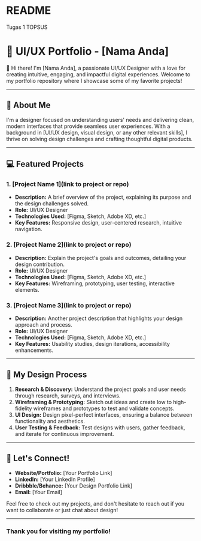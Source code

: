 # README
Tugas 1 TOPSUS
# 🌟 UI/UX Portfolio - [Nama Anda]

👋 Hi there! I'm [Nama Anda], a passionate UI/UX Designer with a love for creating intuitive, engaging, and impactful digital experiences. Welcome to my portfolio repository where I showcase some of my favorite projects!

---

## 🎨 About Me

I'm a designer focused on understanding users' needs and delivering clean, modern interfaces that provide seamless user experiences. With a background in [UI/UX design, visual design, or any other relevant skills], I thrive on solving design challenges and crafting thoughtful digital products.

---

## 💻 Featured Projects

### 1. [Project Name 1](link to project or repo)
- **Description:** A brief overview of the project, explaining its purpose and the design challenges solved.
- **Role:** UI/UX Designer
- **Technologies Used:** [Figma, Sketch, Adobe XD, etc.]
- **Key Features:** Responsive design, user-centered research, intuitive navigation.

### 2. [Project Name 2](link to project or repo)
- **Description:** Explain the project's goals and outcomes, detailing your design contribution.
- **Role:** UI/UX Designer
- **Technologies Used:** [Figma, Sketch, Adobe XD, etc.]
- **Key Features:** Wireframing, prototyping, user testing, interactive elements.

### 3. [Project Name 3](link to project or repo)
- **Description:** Another project description that highlights your design approach and process.
- **Role:** UI/UX Designer
- **Technologies Used:** [Figma, Sketch, Adobe XD, etc.]
- **Key Features:** Usability studies, design iterations, accessibility enhancements.

---

## 🎯 My Design Process

1. **Research & Discovery:** Understand the project goals and user needs through research, surveys, and interviews.
2. **Wireframing & Prototyping:** Sketch out ideas and create low to high-fidelity wireframes and prototypes to test and validate concepts.
3. **UI Design:** Design pixel-perfect interfaces, ensuring a balance between functionality and aesthetics.
4. **User Testing & Feedback:** Test designs with users, gather feedback, and iterate for continuous improvement.

---

## 📱 Let's Connect!

- **Website/Portfolio:** [Your Portfolio Link]
- **LinkedIn:** [Your LinkedIn Profile]
- **Dribbble/Behance:** [Your Design Portfolio Link]
- **Email:** [Your Email]

Feel free to check out my projects, and don't hesitate to reach out if you want to collaborate or just chat about design!

---

### Thank you for visiting my portfolio!
